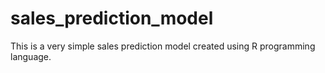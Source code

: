 # sales_prediction_model
This is a very simple sales prediction model created using R programming language.
